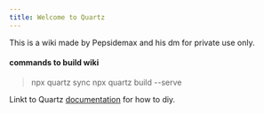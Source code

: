 ```yaml
---
title: Welcome to Quartz
---
```

This is a wiki made by Pepsidemax and his dm for private use only.

#### commands to build wiki 
>npx quartz sync
>npx quartz build --serve
 

Linkt to Quartz [documentation](https://quartz.jzhao.xyz) for how to diy.
